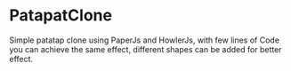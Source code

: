 # PatapatClone
Simple patatap clone using PaperJs and HowlerJs, with few lines of Code you can achieve the same effect, different shapes can be added for better effect. 
